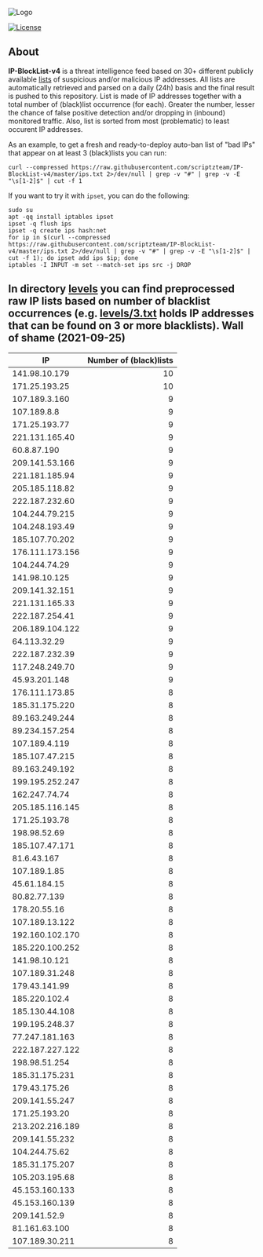 ![Logo](https://i.imgur.com/PyKLAe7.png)

[![License](https://img.shields.io/badge/license-The_Unlicense-red.svg)](https://unlicense.org/)

About
----

**IP-BlockList-v4** is a threat intelligence feed based on 30+ different publicly available [lists](https://github.com/stamparm/maltrail) of suspicious and/or malicious IP addresses. All lists are automatically retrieved and parsed on a daily (24h) basis and the final result is pushed to this repository. List is made of IP addresses together with a total number of (black)list occurrence (for each). Greater the number, lesser the chance of false positive detection and/or dropping in (inbound) monitored traffic. Also, list is sorted from most (problematic) to least occurent IP addresses.

As an example, to get a fresh and ready-to-deploy auto-ban list of "bad IPs" that appear on at least 3 (black)lists you can run:

```
curl --compressed https://raw.githubusercontent.com/scriptzteam/IP-BlockList-v4/master/ips.txt 2>/dev/null | grep -v "#" | grep -v -E "\s[1-2]$" | cut -f 1
```

If you want to try it with `ipset`, you can do the following:

```
sudo su
apt -qq install iptables ipset
ipset -q flush ips
ipset -q create ips hash:net
for ip in $(curl --compressed https://raw.githubusercontent.com/scriptzteam/IP-BlockList-v4/master/ips.txt 2>/dev/null | grep -v "#" | grep -v -E "\s[1-2]$" | cut -f 1); do ipset add ips $ip; done
iptables -I INPUT -m set --match-set ips src -j DROP
```

In directory [levels](levels) you can find preprocessed raw IP lists based on number of blacklist occurrences (e.g. [levels/3.txt](levels/3.txt) holds IP addresses that can be found on 3 or more blacklists).
Wall of shame (2021-09-25)
----

|IP|Number of (black)lists|
|---|--:|
141.98.10.179|10
171.25.193.25|10
107.189.3.160|9
107.189.8.8|9
171.25.193.77|9
221.131.165.40|9
60.8.87.190|9
209.141.53.166|9
221.181.185.94|9
205.185.118.82|9
222.187.232.60|9
104.244.79.215|9
104.248.193.49|9
185.107.70.202|9
176.111.173.156|9
104.244.74.29|9
141.98.10.125|9
209.141.32.151|9
221.131.165.33|9
222.187.254.41|9
206.189.104.122|9
64.113.32.29|9
222.187.232.39|9
117.248.249.70|9
45.93.201.148|9
176.111.173.85|8
185.31.175.220|8
89.163.249.244|8
89.234.157.254|8
107.189.4.119|8
185.107.47.215|8
89.163.249.192|8
199.195.252.247|8
162.247.74.74|8
205.185.116.145|8
171.25.193.78|8
198.98.52.69|8
185.107.47.171|8
81.6.43.167|8
107.189.1.85|8
45.61.184.15|8
80.82.77.139|8
178.20.55.16|8
107.189.13.122|8
192.160.102.170|8
185.220.100.252|8
141.98.10.121|8
107.189.31.248|8
179.43.141.99|8
185.220.102.4|8
185.130.44.108|8
199.195.248.37|8
77.247.181.163|8
222.187.227.122|8
198.98.51.254|8
185.31.175.231|8
179.43.175.26|8
209.141.55.247|8
171.25.193.20|8
213.202.216.189|8
209.141.55.232|8
104.244.75.62|8
185.31.175.207|8
105.203.195.68|8
45.153.160.133|8
45.153.160.139|8
209.141.52.9|8
81.161.63.100|8
107.189.30.211|8
